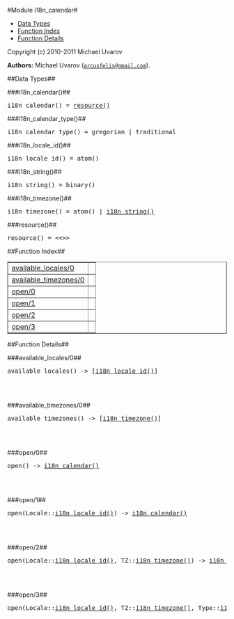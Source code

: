 

#Module i18n_calendar#
* [Data Types](#types)
* [Function Index](#index)
* [Function Details](#functions)






Copyright (c) 2010-2011 Michael Uvarov

__Authors:__ Michael Uvarov ([`arcusfelis@gmail.com`](mailto:arcusfelis@gmail.com)).
<a name="types"></a>

##Data Types##




###<a name="type-i18n_calendar">i18n_calendar()</a>##



<pre>i18n_calendar() = <a href="#type-resource">resource()</a></pre>



###<a name="type-i18n_calendar_type">i18n_calendar_type()</a>##



<pre>i18n_calendar_type() = gregorian | traditional</pre>



###<a name="type-i18n_locale_id">i18n_locale_id()</a>##



<pre>i18n_locale_id() = atom()</pre>



###<a name="type-i18n_string">i18n_string()</a>##



<pre>i18n_string() = binary()</pre>



###<a name="type-i18n_timezone">i18n_timezone()</a>##



<pre>i18n_timezone() = atom() | <a href="#type-i18n_string">i18n_string()</a></pre>



###<a name="type-resource">resource()</a>##



<pre>resource() = &lt;&lt;&gt;&gt;</pre>
<a name="index"></a>

##Function Index##


<table width="100%" border="1" cellspacing="0" cellpadding="2" summary="function index"><tr><td valign="top"><a href="#available_locales-0">available_locales/0</a></td><td></td></tr><tr><td valign="top"><a href="#available_timezones-0">available_timezones/0</a></td><td></td></tr><tr><td valign="top"><a href="#open-0">open/0</a></td><td></td></tr><tr><td valign="top"><a href="#open-1">open/1</a></td><td></td></tr><tr><td valign="top"><a href="#open-2">open/2</a></td><td></td></tr><tr><td valign="top"><a href="#open-3">open/3</a></td><td></td></tr></table>


<a name="functions"></a>

##Function Details##

<a name="available_locales-0"></a>

###available_locales/0##




<pre>available_locales() -> [<a href="#type-i18n_locale_id">i18n_locale_id()</a>]</pre>
<br></br>


<a name="available_timezones-0"></a>

###available_timezones/0##




<pre>available_timezones() -> [<a href="#type-i18n_timezone">i18n_timezone()</a>]</pre>
<br></br>


<a name="open-0"></a>

###open/0##




<pre>open() -> <a href="#type-i18n_calendar">i18n_calendar()</a></pre>
<br></br>


<a name="open-1"></a>

###open/1##




<pre>open(Locale::<a href="#type-i18n_locale_id">i18n_locale_id()</a>) -> <a href="#type-i18n_calendar">i18n_calendar()</a></pre>
<br></br>


<a name="open-2"></a>

###open/2##




<pre>open(Locale::<a href="#type-i18n_locale_id">i18n_locale_id()</a>, TZ::<a href="#type-i18n_timezone">i18n_timezone()</a>) -> <a href="#type-i18n_calendar">i18n_calendar()</a></pre>
<br></br>


<a name="open-3"></a>

###open/3##




<pre>open(Locale::<a href="#type-i18n_locale_id">i18n_locale_id()</a>, TZ::<a href="#type-i18n_timezone">i18n_timezone()</a>, Type::<a href="#type-i18n_calendar_type">i18n_calendar_type()</a>) -> <a href="#type-i18n_calendar">i18n_calendar()</a></pre>
<br></br>


